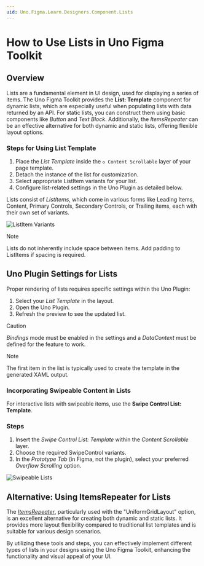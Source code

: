 ```yaml
---
uid: Uno.Figma.Learn.Designers.Component.Lists
---
```


# How to Use Lists in Uno Figma Toolkit

## Overview

Lists are a fundamental element in UI design, used for displaying a series of items. The Uno Figma Toolkit provides the **List: Template** component for dynamic lists, which are especially useful when populating lists with data returned by an API. For static lists, you can construct them using basic components like *Button* and *Text Block*. Additionally, the *ItemsRepeater* can be an effective alternative for both dynamic and static lists, offering flexible layout options.

### Steps for Using List Template

1. Place the *List Template* inside the `◇ Content Scrollable` layer of your page template.
2. Detach the instance of the list for customization.
3. Select appropriate ListItem variants for your list.
4. Configure list-related settings in the Uno Plugin as detailed below.

Lists consist of *ListItems*, which come in various forms like Leading Items, Content, Primary Controls, Secondary Controls, or Trailing items, each with their own set of variants.

![ListItem Variants](assets/lists-variants.png)

>[!NOTE]
>Lists do not inherently include space between items. Add padding to ListItems if spacing is required.

## Uno Plugin Settings for Lists

Proper rendering of lists requires specific settings within the Uno Plugin:

1. Select your *List Template* in the layout.
2. Open the Uno Plugin.
4. Refresh the preview to see the updated list.

>[!CAUTION]
> *Bindings* mode must be enabled in the settings and a *DataContext* must be defined
> for the feature to work.

>[!NOTE]
>The first item in the list is typically used to create the template in the generated XAML output.

### Incorporating Swipeable Content in Lists

For interactive lists with swipeable items, use the **Swipe Control List: Template**.

### Steps

1. Insert the *Swipe Control List: Template* within the *Content Scrollable* layer.
2. Choose the required SwipeControl variants.
3. In the *Prototype Tab* (in Figma, not the plugin), select your preferred *Overflow Scrolling* option.

![Swipeable Lists](assets/lists-swipeable.png)

## Alternative: Using ItemsRepeater for Lists

The [*ItemsRepeater*](items-repeater.md), particularly used with the "UniformGridLayout" option, is an excellent alternative for creating both dynamic and static lists. It provides more layout flexibility compared to traditional list templates and is suitable for various design scenarios.

By utilizing these tools and steps, you can effectively implement different types of lists in your designs using the Uno Figma Toolkit, enhancing the functionality and visual appeal of your UI.
